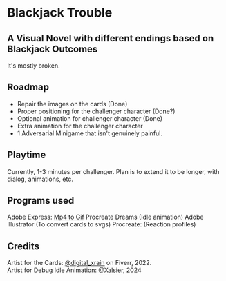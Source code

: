 # Blackjack Trouble
## A Visual Novel with different endings based on Blackjack Outcomes

It's mostly broken. 

## Roadmap

- Repair the images on the cards (Done)
- Proper positioning for the challenger character (Done?)
- Optional animation for challenger character (Done)
- Extra animation for the challenger character
- 1 Adversarial Minigame that isn't genuinely painful.

## Playtime

Currently, 1-3 minutes per challenger. Plan is to extend it to be longer, with dialog, animations, etc.

## Programs used

Adobe Express: [Mp4 to Gif](https://www.adobe.com/express/feature/video/convert/mp4-to-gif)
Procreate Dreams (Idle animation)
Adobe Illustrator (To convert cards to svgs)
Procreate: (Reaction profiles)

## Credits

Artist for the Cards: [@digital_xrain](https://www.fiverr.com/digital_xrain) on Fiverr, 2022.<br>
Artist for Debug Idle Animation: [@Xalsier](https://x.com/Xalsier), 2024
